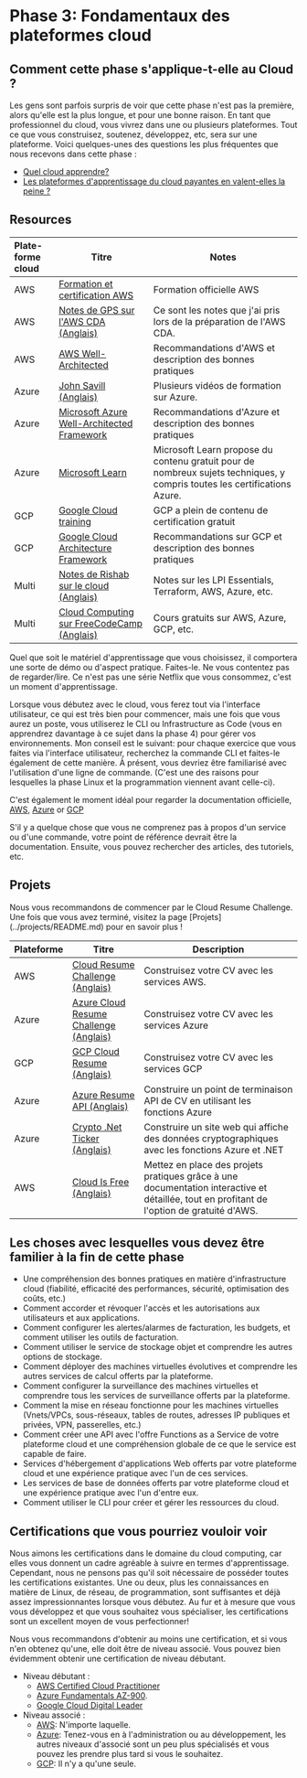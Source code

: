# Phase 3: Fondamentaux des plateformes cloud

## Comment cette phase s'applique-t-elle au Cloud ?

Les gens sont parfois surpris de voir que cette phase n'est pas la première, alors qu'elle est la plus longue, et pour une bonne raison. En tant que professionnel du cloud, vous vivrez dans une ou plusieurs plateformes. Tout ce que vous construisez, soutenez, développez, etc, sera sur une plateforme. Voici quelques-unes des questions les plus fréquentes que nous recevons dans cette phase :

- [Quel cloud apprendre?](../more-topics/FAQ.md)
- [Les plateformes d'apprentissage du cloud payantes en valent-elles la peine ?](../more-topics/FAQ.md)

## Resources

| Plate-forme cloud | Titre  | Notes  |
|:-------------- | ------ | ------ |
AWS | [Formation et certification AWS](https://aws.amazon.com/training/)| Formation officielle AWS |
AWS | [Notes de GPS sur l'AWS CDA (Anglais)](https://1drv.ms/b/s!AlqgVriKH8xEhLtO_DCxLO3bCJEz6w?e=cMkL9n) | Ce sont les notes que j'ai pris lors de la préparation de l'AWS CDA.
AWS | [AWS Well-Architected](https://aws.amazon.com/architecture/well-architected) | Recommandations d'AWS et description des bonnes pratiques |
Azure | [John Savill (Anglais)](https://www.youtube.com/c/NTFAQGuy) | Plusieurs vidéos de formation sur Azure. |
Azure | [Microsoft Azure Well-Architected Framework](https://docs.microsoft.com/en-us/azure/architecture/framework/) | Recommandations d'Azure et description des bonnes pratiques |
Azure |[Microsoft Learn](https://docs.microsoft.com/learn/certifications/browse/) | Microsoft Learn propose du contenu gratuit pour de nombreux sujets techniques, y compris toutes les certifications Azure. |
GCP | [Google Cloud training](https://cloud.google.com/certification) | GCP a plein de contenu de certification gratuit |
GCP | [Google Cloud Architecture Framework](https://cloud.google.com/architecture/framework) | Recommandations sur GCP et description des bonnes pratiques |
Multi |[Notes de Rishab sur le cloud (Anglais)](https://notes.rishab.cloud/)| Notes sur les LPI Essentials, Terraform, AWS, Azure, etc. |
Multi |[Cloud Computing sur FreeCodeCamp (Anglais)](https://www.freecodecamp.org/news/tag/cloud-computing/) | Cours gratuits sur AWS, Azure, GCP, etc. |

Quel que soit le matériel d'apprentissage que vous choisissez, il comportera une sorte de démo ou d'aspect pratique. Faites-le. Ne vous contentez pas de regarder/lire. Ce n'est pas une série Netflix que vous consommez, c'est un moment d'apprentissage.

Lorsque vous débutez avec le cloud, vous ferez tout via l'interface utilisateur, ce qui est très bien pour commencer, mais une fois que vous aurez un poste, vous utiliserez le CLI ou Infrastructure as Code (vous en apprendrez davantage à ce sujet dans la phase 4) pour gérer vos environnements. Mon conseil est le suivant: pour chaque exercice que vous faites via l'interface utilisateur, recherchez la commande CLI et faites-le également de cette manière. À présent, vous devriez être familiarisé avec l'utilisation d'une ligne de commande. (C'est une des raisons pour lesquelles la phase Linux et la programmation viennent avant celle-ci).

C'est également le moment idéal pour regarder la documentation officielle, [AWS](https://docs.aws.amazon.com/index.html), [Azure](https://docs.microsoft.com/azure/?product=featured) or [GCP](https://cloud.google.com/docs)

S'il y a quelque chose que vous ne comprenez pas à propos d'un service ou d'une commande, votre point de référence devrait être la documentation. Ensuite, vous pouvez rechercher des articles, des tutoriels, etc.

## Projets

Nous vous recommandons de commencer par le Cloud Resume Challenge. Une fois que vous avez terminé, visitez la page [Projets] (../projects/README.md) pour en savoir plus !

Plateforme | Titre | Description |
---------|-------|-------------|
AWS | [Cloud Resume Challenge (Anglais)](https://cloudresumechallenge.dev/)| Construisez votre CV avec les services AWS.|
Azure | [Azure Cloud Resume Challenge (Anglais)](https://youtu.be/ieYrBWmkfno)| Construisez votre CV avec les services Azure   |  
GCP | [GCP Cloud Resume (Anglais)](https://acloudguru.com/blog/engineering/cloudguruchallenge-your-resume-on-gcp) | Construisez votre CV avec les services GCP |
Azure | [Azure Resume API (Anglais)](https://github.com/rishabkumar7/AzureResumeAPI)      | Construire un point de terminaison API de CV en utilisant les fonctions Azure |
Azure | [Crypto .Net Ticker (Anglais)](https://github.com/madebygps/crypto-ticker-dotnet) | Construire un site web qui affiche des données cryptographiques avec les fonctions Azure et .NET |
AWS | [Cloud Is Free (Anglais)](https://cloudisfree.com) | Mettez en place des projets pratiques grâce à une documentation interactive et détaillée, tout en profitant de l'option de gratuité d'AWS.

## Les choses avec lesquelles vous devez être familier à la fin de cette phase

- Une compréhension des bonnes pratiques en matière d'infrastructure cloud (fiabilité, efficacité des performances, sécurité, optimisation des coûts, etc.)
- Comment accorder et révoquer l'accès et les autorisations aux utilisateurs et aux applications.
- Comment configurer les alertes/alarmes de facturation, les budgets, et comment utiliser les outils de facturation.
- Comment utiliser le service de stockage objet et comprendre les autres options de stockage.
- Comment déployer des machines virtuelles évolutives et comprendre les autres services de calcul offerts par la plateforme.
- Comment configurer la surveillance des machines virtuelles et comprendre tous les services de surveillance offerts par la plateforme.
- Comment la mise en réseau fonctionne pour les machines virtuelles (Vnets/VPCs, sous-réseaux, tables de routes, adresses IP publiques et privées, VPN, passerelles, etc.)
- Comment créer une API avec l'offre Functions as a Service de votre plateforme cloud et une compréhension globale de ce que le service est capable de faire.
- Services d'hébergement d'applications Web offerts par votre plateforme cloud et une expérience pratique avec l'un de ces services.
- Les services de base de données offerts par votre plateforme cloud et une expérience pratique avec l'un d'entre eux.
- Comment utiliser le CLI pour créer et gérer les ressources du cloud.

## Certifications que vous pourriez vouloir voir

Nous aimons les certifications dans le domaine du cloud computing, car elles vous donnent un cadre agréable à suivre en termes d'apprentissage. Cependant, nous ne pensons pas qu'il soit nécessaire de posséder toutes les certifications existantes. Une ou deux, plus les connaissances en matière de Linux, de réseau, de programmation, sont suffisantes et déjà assez impressionnantes lorsque vous débutez. Au fur et à mesure que vous vous développez et que vous souhaitez vous spécialiser, les certifications sont un excellent moyen de vous perfectionner!

Nous vous recommandons d'obtenir au moins une certification, et si vous n'en obtenez qu'une, elle doit être de niveau associé. Vous pouvez bien évidemment obtenir une certification de niveau débutant.

- Niveau débutant :
  - [AWS Certified Cloud Practitioner](https://aws.amazon.com/certification/certified-cloud-practitioner/)
  - [Azure Fundamentals AZ-900](https://docs.microsoft.com/learn/certifications/exams/az-900).
  - [Google Cloud Digital Leader](https://cloud.google.com/certification/cloud-digital-leader)
- Niveau associé :
  - [AWS](https://aws.amazon.com/certification/): N'importe laquelle.
  - [Azure](https://docs.microsoft.com/learn/certifications/browse/?resource_type=certification&products=azure&terms=associate): Tenez-vous en à l'administration ou au développement, les autres niveaux d'associé sont un peu plus spécialisés et vous pouvez les prendre plus tard si vous le souhaitez.
  - [GCP](https://cloud.google.com/certification/cloud-engineer): Il n'y a qu'une seule.
